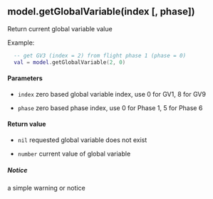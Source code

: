 <!-- This file was generated by the script. Do not edit it, any changes will be lost! -->

## model.getGlobalVariable(index [, phase])



Return current global variable value

Example:

```lua
  -- get GV3 (index = 2) from flight phase 1 (phase = 0)
  val = model.getGlobalVariable(2, 0)
```


#### Parameters

* `index`  zero based global variable index, use 0 for GV1, 8 for GV9

* `phase`  zero based phase index, use 0 for Phase 1, 5 for Phase 6



#### Return value

* `nil`   requested global variable does not exist

* `number` current value of global variable



##### Notice
a simple warning or notice


